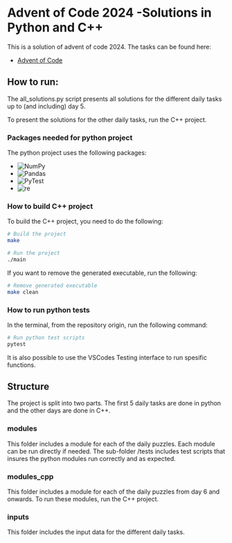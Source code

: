 # Advent of Code 2024 -Solutions in Python and C++
This is a solution of advent of code 2024. The tasks can be found here: 

- [Advent of Code](https://adventofcode.com/)

## How to run:

The all_solutions.py script presents all solutions for the different daily tasks up to (and including) day 5.

To present the solutions for the other daily tasks, run the C++ project.

### Packages needed for python project
The python project uses the following packages:

- ![NumPy](https://img.shields.io/badge/NumPy-2.2.0%2B-blue)
- ![Pandas](https://img.shields.io/badge/Pandas-2.2.3%2B-green)
- ![PyTest](https://img.shields.io/badge/PyTest-7.4.0%2B-green)
- ![re](https://img.shields.io/badge/re-module-blue)


### How to build C++ project

To build the C++ project, you need to do the following:

```bash
# Build the project
make

# Run the project
./main

```

If you want to remove the generated executable, run the following:

```bash
# Remove generated executable
make clean

```

### How to run python tests

In the terminal, from the repository origin, run the following command:

```bash
# Run python test scripts
pytest

```

It is also possible to use the VSCodes Testing interface to run spesific functions.

## Structure

The project is split into two parts. The first 5 daily tasks are done in python and the other days are done in C++.

### modules
This folder includes a module for each of the daily puzzles. Each module can be run directly if needed. The sub-folder /tests includes test scripts that insures the python modules run correctly and as expected. 

### modules_cpp

This folder includes a module for each of the daily puzzles from day 6 and onwards. To run these modules, run the C++ project.

### inputs

This folder includes the input data for the different daily tasks.
